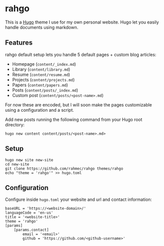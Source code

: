 # rahgo 

This is a [Hugo](https://github.com/gohugoio/hugo) theme I use for my own personal website.
Hugo let you easily handle documents using markdown.

## Features

rahgo default setup lets you handle 5 default pages + custom blog articles:

- Homepage (`content/_index.md`)
- Library (`content/library.md`)
- Resume (`content/resume.md`)
- Projects (`content/projects.md`)
- Papers (`content/papers.md`)
- Posts (`content/posts/_index.md`)
- Custom post (`content/posts/<post-name>.md`)

For now these are encoded, but I will soon make the pages customizable using a configuration and a script.

Add new posts running the following command from your Hugo root directory:

`hugo new content content/posts/<post-name>.md>`

## Setup 

```
hugo new site new-site
cd new-site
git clone https://github.com/rahmec/rahgo themes/rahgo
echo "theme = 'rahgo'" >> hugo.toml
```

## Configuration

Configure inside `hugo.toml` your website and url and contact information:

```
baseURL = 'https://<website-domain>/'
languageCode = 'en-us'
title = '<website-title>'
theme = 'rahgo'
[params]
    [params.contact]
        email = '<email>'
        github = 'https://github.com/<github-username>'
```
